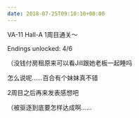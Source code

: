 ```yaml
---
date: 2018-07-25T09:10:10+08:00
---
```

VA-11 Hall-A 1周目通关～

Endings unlocked: 4/6

（没钱付房租原来可以看Jill跟她老板一起睡吗

怎么说呢……百合有个妹妹真不错

2周目之后再来发表感想吧

（被驱逐到底要怎样达成啊……